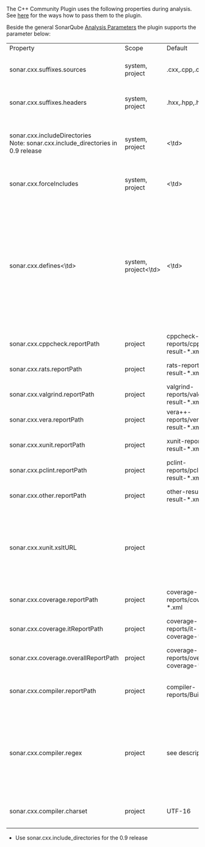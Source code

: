 The C++ Community Plugin uses the following properties during analysis. See [here](
http://docs.codehaus.org/display/SONAR/Analyzing+Source+Code) for the ways how to pass them to the plugin.

Beside the general SonarQube [Analysis Parameters](http://docs.codehaus.org/display/SONAR/Analysis+Parameters) the plugin supports the parameter below:

<table>
<tr>
<td>Property</td>
<td>Scope</td>	
<td>Default</td>
<td>Description</td>
</tr>

<tr>
<td>sonar.cxx.suffixes.sources</td>
<td>system, project</td>
<td>.cxx,.cpp,.cc,.c</td>
<td>Comma separated list of file name extensions to be considered as C++ source files during analysis. 
<br>
Example: .C,.c
</td>
</tr>

<tr>
<td>sonar.cxx.suffixes.headers</td>
<td>system, project</td>
<td>.hxx,.hpp,.hh,.h</td>
<td>Comma separated list of file name extensions to be considered as C++ header files during analysis.
<br>
Example: .H,.h
</td>
</tr>

<tr>
<td>sonar.cxx.includeDirectories<br/>Note: sonar.cxx.include_directories in 0.9 release</td>
<td>system, project</td>
<td><\td>
<td>Comma separated list of directories where the plugin will be looking for included files.
<br>
Note: the plugin doesn't know any standard include paths. If they should be used, configure them manually using this property.
<br>
Example: include, /usr/include
</td>
</tr>

<tr>
<td>sonar.cxx.forceIncludes</td>
<td>system, project</td>
<td><\td>
<td> Comma separated list of header files to be implicitly included at the beginning of each source file, for details see [[Force Include]]
<br>
Example: VS10Macros.h
</td>
</tr>

<tr>
<td>sonar.cxx.defines<\td>
<td>system, project<\td>
<td><\td>
<td>
List of macros which should be used during analysis. The syntax is the same the body of #define-directives, except the #define keyword itself. This is a multiline property, which means:
<li> If you're using Sonar's Web UI just write a macro per line </li>
<li> When setting via .properties-file seperate macros using '\n\' </li>
<br>
Example for the latter case: 
<code>sonar.cxx.defines = va_arg(a, b) 0, \n\<br>
                          PRIx64 ""       \n\<br>
                          DEBUG 1         
</code>
<\td>
<\tr>

<tr>
<td>sonar.cxx.cppcheck.reportPath</td>
<td>project</td>
<td>cppcheck-reports/cppcheck-result-*.xml</td>
<td>Ant pattern describing the path to Cppcheck reports, <b>relative to projects root</b>.
<br>
Example: cppcheck-report-*.xml
</td>
</tr>

<tr>
<td>sonar.cxx.rats.reportPath</td>
<td>project</td>
<td>rats-reports/rats-result-*.xml</td>
<td>Ant pattern describing the path to RATS reports, <b>relative to projects root</b>.
<br>
Example: rats-report-*.xml
</td>
</tr>

<tr>
<td>sonar.cxx.valgrind.reportPath</td>
<td>project</td>
<td>valgrind-reports/valgrind-result-*.xml</td>
<td>Ant pattern describing the path to Valgrind reports, <b>relative to projects root</b>.
<br>
Example: valgrind-report-*.xml
</td>
</tr>

<tr>
<td>sonar.cxx.vera.reportPath</td>
<td>project</td>
<td>vera++-reports/vera++-result-*.xml</td>
<td>Ant pattern describing the path to Vera++ reports, <b>relative to projects root</b>.
<br>
Example: vera-report-*.xml
</td>
</tr>

<tr>
<td>sonar.cxx.xunit.reportPath</td>
<td>project</td>
<td>xunit-reports/xunit-result-*.xml</td>
<td>Ant pattern describing the path to unit test execution reports, <b>relative to projects root</b>.
<br>
Example: xunit-report-*.xml
</td>
</tr>

<tr>
<td>sonar.cxx.pclint.reportPath</td>
<td>project</td>
<td>pclint-reports/pclint-result-*.xml</td>
<td>Ant pattern describing the path to pc-lint reports, <b>relative to projects root</b>.
<br>
Example: pclint-result-*.xml
</td>
</tr>

<tr>
<td>sonar.cxx.other.reportPath</td>
<td>project</td>
<td>other-result/other-result-*.xml</td>
<td>Ant pattern describing the path to unit test execution reports, <b>relative to projects root</b>.
<br>
Example: other-result-*.xml
</td>
</tr>

<tr>
<td>sonar.cxx.xunit.xsltURL</td>
<td>project</td>
<td></td>
<td>A name of a built in XSLT-file or an URL to an external one. Available builtins:
<li>boosttest-1.x-to-junit-1.0.xsl: For transforming Boost-reports</li>
<li>cpptestunit-1.x-to-junit-1.0.xsl: For transforming CppTestUnit-reports</li>
<li>cppunit-1.x-to-junit-1.0.xsl: For transforming CppUnit-reports</li>
<br>
Example: cppunit-1.x-to-junit-1.0.xsl
</td>
</tr>

<tr>
<td>sonar.cxx.coverage.reportPath</td>
<td>project</td>
<td>coverage-reports/coverage-*.xml</td>
<td>Ant pattern describing the path of unit test coverage reports, <b>relative to projects root</b>.
<br>
Example: coverage-*.xml
</td>
</tr>

<tr>
<td>sonar.cxx.coverage.itReportPath</td>
<td>project</td>
<td>coverage-reports/it-coverage-*.xml</td>
<td>Ant pattern describing the path of integration test coverage reports, <b>relative to projects root</b>.
<br>
Example: it-coverage-*.xml
</td>
</tr>

<tr>
<td>sonar.cxx.coverage.overallReportPath</td>
<td>project</td>
<td>coverage-reports/overall-coverage-*.xml</td>
<td>Ant pattern describing the path of overall test coverage reports, <b>relative to projects root</b>.
<br>
Example: overall-coverage-*.xml
</td>
</tr>

<tr>
<td>sonar.cxx.compiler.reportPath</td>
<td>project</td>
<td>compiler-reports/BuildLog.htm</td>
<td>Ant pattern describing the path to compiler output file, <b>relative to projects root</b>.
The current default settings can be used for VC++ compiler log file.
<br>
Example: BuildLog.htm
</td>
</tr>

<tr>
<td>sonar.cxx.compiler.regex</td>
<td>project</td>
<td>see description</td>
<td>
Regular expression for four groups with this sequence:
<ol>
<li>file name</li>
<li>line number</li>
<li>message id</li>
<li>message text</li>
</ol>
Default: ^.*[\\\\,/](.*)\\(([0-9]+)\\)\\x20:\\x20warning\\x20(C\\d\\d\\d\\d):(.*)$
</td>
<tr>

<tr>
<td>sonar.cxx.compiler.charset</td>
<td>project</td>
<td>UTF-16</td>
<td>
Charset used for the compiler log file (sonar.cxx.compiler.reportPath) e.g. UTF-8, UTF-16 (for more see java.nio.charset.Charset)
<br>
</td>
</tr>
</table>

* Use sonar.cxx.include_directories for the 0.9 release